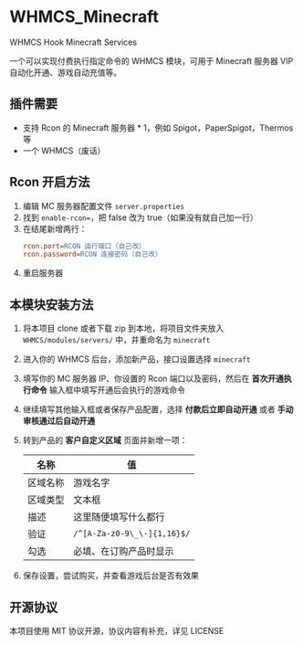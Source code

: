 # WHMCS_Minecraft
WHMCS Hook Minecraft Services

一个可以实现付费执行指定命令的 WHMCS 模块，可用于 Minecraft 服务器 VIP 自动化开通、游戏自动充值等。

## 插件需要
- 支持 Rcon 的 Minecraft 服务器 * 1，例如 Spigot，PaperSpigot，Thermos 等
- 一个 WHMCS（废话）

## Rcon 开启方法
1. 编辑 MC 服务器配置文件 `server.properties`
2. 找到 `enable-rcon=`，把 false 改为 true（如果没有就自己加一行）
3. 在结尾新增两行：
   ```ini
   rcon.port=RCON 运行端口（自己改）
   rcon.password=RCON 连接密码（自己改）
   ```
4. 重启服务器

## 本模块安装方法

1. 将本项目 clone 或者下载 zip 到本地，将项目文件夹放入 `WHMCS/modules/servers/` 中，并重命名为 `minecraft`
2. 进入你的 WHMCS 后台，添加新产品，接口设置选择 `minecraft`
3. 填写你的 MC 服务器 IP、你设置的 Rcon 端口以及密码，然后在 __首次开通执行命令__ 输入框中填写开通后会执行的游戏命令
4. 继续填写其他输入框或者保存产品配置，选择 __付款后立即自动开通__ 或者 __手动审核通过后自动开通__
5. 转到产品的 __客户自定义区域__ 页面并新增一项：

   | 名称 | 值 |
   | ---- | --- |
   | 区域名称 | 游戏名字 |
   | 区域类型 | 文本框 |
   | 描述 | 这里随便填写什么都行 |
   | 验证 | `/^[A-Za-z0-9\_\-]{1,16}$/` |
   | 勾选 | 必填、在订购产品时显示 |

6. 保存设置，尝试购买，并查看游戏后台是否有效果

## 开源协议
本项目使用 MIT 协议开源，协议内容有补充，详见 LICENSE
